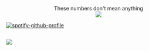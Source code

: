<p align="center"> 
  These numbers don't mean anything<br>
  <img src="https://profile-counter.glitch.me/StrangeAJ/count.svg" />
</p>

[![spotify-github-profile](https://spotify-github-profile.vercel.app/api/view?uid=9abfrr6k3wflel0i5qbetetts&cover_image=true&theme=default&show_offline=true&background_color=121212&interchange=true&bar_color=53b14f&bar_color_cover=true)](https://spotify-github-profile.vercel.app/api/view?uid=9abfrr6k3wflel0i5qbetetts&redirect=true)
##
![](https://komarev.com/ghpvc/?username=StrangeAJ)
